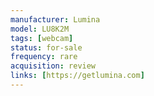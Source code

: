 ```yaml
---
manufacturer: Lumina
model: LU8K2M
tags: [webcam]
status: for-sale
frequency: rare
acquisition: review
links: [https://getlumina.com]
---
```

